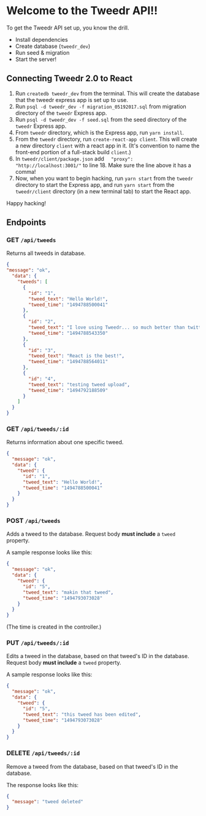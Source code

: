 # Welcome to the Tweedr API!!

To get the Tweedr API set up, you know the drill.

- Install dependencies
- Create database (`tweedr_dev`)
- Run seed & migration
- Start the server!

## Connecting Tweedr 2.0 to React

1. Run `createdb tweedr_dev` from the terminal. This will create the database that the tweedr express app is set up to use.
2. Run `psql -d tweedr_dev -f migration_05192017.sql` from migration directory of the `tweedr` Express app.
3. Run `psql -d tweedr_dev -f seed.sql` from the seed directory of the `tweedr` Express app.
4. From `tweedr` directory, which is the Express app, run `yarn install`.
5. From the `tweedr` directory, run `create-react-app client`. This will create a new directory `client` with a react app in it. (It's convention to name the front-end portion of a full-stack build `client`.)
6. In `tweedr/client/package.json` add `  "proxy": "http://localhost:3001/"` to line 18. Make sure the line above it has a comma!
7. Now, when you want to begin hacking, run `yarn start` from the `tweedr` directory to start the Express app, and run `yarn start` from the `tweedr/client` directory (in a new terminal tab) to start the React app.

Happy hacking!

## Endpoints

### GET `/api/tweeds`

Returns all tweeds in database.

```json
{
"message": "ok",
  "data": {
    "tweeds": [
      {
        "id": "1",
        "tweed_text": "Hello World!",
        "tweed_time": "1494788500041"
      },
      {
        "id": "2",
        "tweed_text": "I love using Tweedr... so much better than twitter.",
        "tweed_time": "1494788543350"
      },
      {
        "id": "3",
        "tweed_text": "React is the best!",
        "tweed_time": "1494788564011"
      },
      {
        "id": "4",
        "tweed_text": "testing tweed upload",
        "tweed_time": "1494792188509"
      }
    ]
  }
}
```

### GET `/api/tweeds/:id`

Returns information about one specific tweed.

```json
{
  "message": "ok",
  "data": {
    "tweed": {
      "id": "1",
      "tweed_text": "Hello World!",
      "tweed_time": "1494788500041"
    }
  }
}
```

### POST `/api/tweeds`

Adds a tweed to the database. Request body **must include** a `tweed` property.

A sample response looks like this:

```json
{
  "message": "ok",
  "data": {
    "tweed": {
      "id": "5",
      "tweed_text": "makin that tweed",
      "tweed_time": "1494793073028"
    }
  }
}
```

(The time is created in the controller.)

### PUT `/api/tweeds/:id`

Edits a tweed in the database, based on that tweed's ID in the database. Request body **must include** a `tweed` property.

A sample response looks like this:

```json
{
  "message": "ok",
  "data": {
    "tweed": {
      "id": "5",
      "tweed_text": "this tweed has been edited",
      "tweed_time": "1494793073028"
    }
  }
}
```


### DELETE `/api/tweeds/:id`

Remove a tweed from the database, based on that tweed's ID in the database.

The response looks like this:

```json
{
  "message": "tweed deleted"
}
```